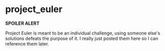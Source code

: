 # project_euler

**SPOILER ALERT**

Project Euler is meant to be an individual challenge, using someone else's
solutions defeats the purpose of it. I really just posted them here so I can
reference them later.

